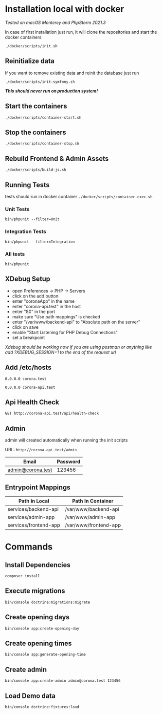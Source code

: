 # Installation local with docker

*Tested on macOS Monterey and PhpStorm 2021.3*

In case of first installation just run, it will clone the repositories and start the docker containers

`./docker/scripts/init.sh`

## Reinitialize data

If you want to remove existing data and reinit the database just run

`./docker/scripts/init-symfony.sh`

***This should never run on production system!***

## Start the containers

`./docker/scripts/container-start.sh`

## Stop the containers

`./docker/scripts/container-stop.sh`

## Rebuild Frontend & Admin Assets

`./docker/scripts/build-js.sh`

## Running Tests

tests should run in docker container
`./docker/scripts/container-exec.sh`

### Unit Tests

`bin/phpunit --filter=Unit`

### Integration Tests

`bin/phpunit --filter=Integration`

### All tests

`bin/phpunit`

## XDebug Setup

* open Preferences -> PHP -> Servers
* click on the add button
* enter "coronaApp" in the name
* enter "corona-api.test" in the host
* enter "80" in the port
* make sure "Use path mappings" is checked
* enter "/var/www/backend-api" to "Absolute path on the server"
* click on save
* enable "Start Listening for PHP Debug Connections"
* set a breakpoint

*Xdebug should be working now if you are using postman or anything like add ?XDEBUG_SESSION=1 to the end of the request
url*

## Add /etc/hosts

`0.0.0.0 corona.test`

`0.0.0.0 corona-api.test`

## Api Health Check

`GET http://corona-api.test/api/health-check`

## Admin

admin will created automatically when running the init scripts

URL: `http://corona-api.test/admin`

| Email                 | Password              |
|-----------------------|-----------------------|
| admin@corona.test     | 123456                |

## Entrypoint Mappings

| Path in Local         | Path In Container     |
|-----------------------|-----------------------|
| services/backend-api  | /var/www/backend-api  |
| services/admin-app    | /var/www/admin-app    |
| services/frontend-app | /var/www/frontend-app |

# Commands

## Install Dependencies

`composer install`

## Execute migrations

`bin/console doctrine:migrations:migrate`

## Create opening days

`bin/console app:create-opening-day`

## Create opening times

`bin/console app:generate-opening-time`

## Create admin

`bin/console app:create-admin admin@corona.test 123456`

## Load Demo data

`bin/console doctrine:fixtures:load`

